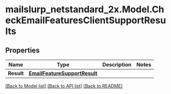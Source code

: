 # mailslurp_netstandard_2x.Model.CheckEmailFeaturesClientSupportResults

## Properties

Name | Type | Description | Notes
------------ | ------------- | ------------- | -------------
**Result** | [**EmailFeatureSupportResult**](EmailFeatureSupportResult) |  | 

[[Back to Model list]](../README#documentation-for-models) [[Back to API list]](../README#documentation-for-api-endpoints) [[Back to README]](../README)

